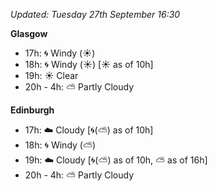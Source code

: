 *Updated: Tuesday 27th September 16:30*

**Glasgow**

* 17h: :cyclone: Windy (:sunny:)
* 18h: :cyclone: Windy (:sunny:) [:sunny: as of 10h]
* 19h: :sunny: Clear
* 20h - 4h: :partly_sunny: Partly Cloudy

**Edinburgh**

* 17h: :cloud: Cloudy [:cyclone:(:partly_sunny:) as of 10h]
* 18h: :cyclone: Windy (:partly_sunny:)
* 19h: :cloud: Cloudy [:cyclone:(:partly_sunny:) as of 10h, :partly_sunny: as of 16h]
* 20h - 4h: :partly_sunny: Partly Cloudy
